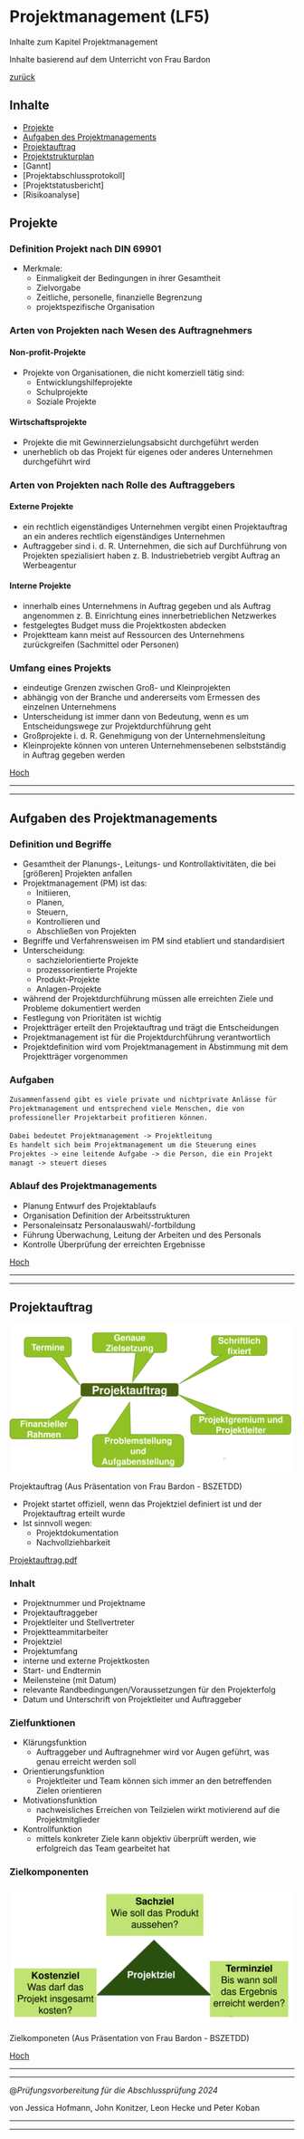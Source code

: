 # Projektmanagement (LF5)

Inhalte zum Kapitel Projektmanagement

Inhalte basierend auf dem Unterricht von Frau Bardon

[zurück](/LF05/lf5.md)

## Inhalte

- [Projekte](#projekte)
- [Aufgaben des Projektmanagements](#aufgaben-des-projektmanagements)
- [Projektauftrag](#projektauftrag)
- [Projektstrukturplan]()
- [Gannt]
- [Projektabschlussprotokoll]
- [Projektstatusbericht]
- [Risikoanalyse]

## Projekte

### Definition Projekt nach DIN 69901

- Merkmale:
  - Einmaligkeit der Bedingungen in ihrer Gesamtheit
  - Zielvorgabe
  - Zeitliche, personelle, finanzielle Begrenzung
  - projektspezifische Organisation

### Arten von Projekten nach Wesen des Auftragnehmers

#### Non-profit-Projekte

- Projekte von Organisationen, die nicht komerziell tätig sind:
  - Entwicklungshilfeprojekte
  - Schulprojekte
  - Soziale Projekte

#### Wirtschaftsprojekte

- Projekte die mit Gewinnerzielungsabsicht durchgeführt
werden
- unerheblich ob das Projekt für eigenes oder anderes
Unternehmen durchgeführt wird

### Arten von Projekten nach Rolle des Auftraggebers

#### Externe Projekte

- ein rechtlich eigenständiges Unternehmen vergibt einen
Projektauftrag an ein anderes rechtlich eigenständiges
Unternehmen
- Auftraggeber sind i. d. R. Unternehmen, die sich auf
Durchführung von Projekten spezialisiert haben
z. B. Industriebetrieb vergibt Auftrag an Werbeagentur

#### Interne Projekte

- innerhalb eines Unternehmens in Auftrag gegeben und als
Auftrag angenommen
z. B. Einrichtung eines innerbetrieblichen Netzwerkes
- festgelegtes Budget muss die Projektkosten abdecken
- Projektteam kann meist auf Ressourcen des Unternehmens
zurückgreifen (Sachmittel oder Personen)

### Umfang eines Projekts

- eindeutige Grenzen zwischen Groß- und Kleinprojekten
- abhängig von der Branche und andererseits vom Ermessen des
einzelnen Unternehmens
- Unterscheidung ist immer dann von Bedeutung, wenn es um
Entscheidungswege zur Projektdurchführung geht
- Großprojekte i. d. R. Genehmigung von der Unternehmensleitung
- Kleinprojekte können von unteren Unternehmensebenen
selbstständig in Auftrag gegeben werden

[Hoch](#projektmanagement-lf5)

---
---

## Aufgaben des Projektmanagements

### Definition und Begriffe

- Gesamtheit der Planungs-, Leitungs- und Kontrollaktivitäten,
die bei [größeren] Projekten anfallen
- Projektmanagement (PM) ist das:
  - Initiieren,
  - Planen,
  - Steuern,
  - Kontrollieren und
  - Abschließen von Projekten
- Begriffe und Verfahrensweisen im PM sind etabliert und standardisiert
- Unterscheidung:
  - sachzielorientierte Projekte
  - prozessorientierte Projekte
  - Produkt-Projekte
  - Anlagen-Projekte
- während der Projektdurchführung müssen alle erreichten Ziele
und Probleme dokumentiert werden
- Festlegung von Prioritäten ist wichtig
- Projektträger erteilt den Projektauftrag und trägt die
Entscheidungen
- Projektmanagement ist für die Projektdurchführung
verantwortlich
- Projektdefinition wird vom Projektmanagement in Abstimmung
mit dem Projektträger vorgenommen

### Aufgaben

```Text
Zusammenfassend gibt es viele private und nichtprivate Anlässe für
Projektmanagement und entsprechend viele Menschen, die von
professioneller Projektarbeit profitieren können.

Dabei bedeutet Projektmanagement -> Projektleitung
Es handelt sich beim Projektmanagement um die Steuerung eines
Projektes -> eine leitende Aufgabe -> die Person, die ein Projekt
managt -> steuert dieses
```

### Ablauf des Projektmanagements

- Planung Entwurf des Projektablaufs
- Organisation Definition der Arbeitsstrukturen
- Personaleinsatz Personalauswahl/-fortbildung
- Führung Überwachung, Leitung der Arbeiten und des Personals
- Kontrolle Überprüfung der erreichten Ergebnisse

[Hoch](#projektmanagement-lf5)

---
---

## Projektauftrag

![alt Projektauftrag](/LF05/images/projektauftrag.png)

Projektauftrag (Aus Präsentation von Frau Bardon - BSZETDD)

- Projekt startet offiziell, wenn das Projektziel definiert ist
und der Projektauftrag erteilt wurde
- Ist sinnvoll wegen:
  - Projektdokumentation
  - Nachvollziehbarkeit

[Projektauftrag.pdf](/LF05/images/Projektauftrag_A4.pdf)

### Inhalt

- Projektnummer und Projektname
- Projektauftraggeber
- Projektleiter und Stellvertreter
- Projektteammitarbeiter
- Projektziel
- Projektumfang
- interne und externe Projektkosten
- Start- und Endtermin
- Meilensteine (mit Datum)
- relevante Randbedingungen/Voraussetzungen für den
Projekterfolg
- Datum und Unterschrift von Projektleiter und Auftraggeber

### Zielfunktionen

- Klärungsfunktion
  - Auftraggeber und Auftragnehmer wird vor Augen geführt, was
genau erreicht werden soll
- Orientierungsfunktion
  - Projektleiter und Team können sich immer an den betreffenden
Zielen orientieren
- Motivationsfunktion
  - nachweisliches Erreichen von Teilzielen wirkt motivierend auf
die Projektmitglieder
- Kontrollfunktion
  - mittels konkreter Ziele kann objektiv überprüft werden, wie
erfolgreich das Team gearbeitet hat

### Zielkomponenten

![alt Zielkomponenten](/LF05/images/zielkomponenten.png)

Zielkomponeten (Aus Präsentation von Frau Bardon - BSZETDD)

[Hoch](#projektmanagement-lf5)

---
---

@_Prüfungsvorbereitung für die Abschlussprüfung 2024_

von Jessica Hofmann, John Konitzer, Leon Hecke und Peter Koban

---
---
